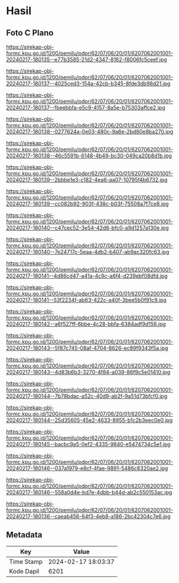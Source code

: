 # Hasil

## Foto C Plano

https://sirekap-obj-formc.kpu.go.id/1200/pemilu/pdpr/62/07/06/20/01/6207062001001-20240217-180135--e77b3585-21d2-4347-8162-f8006fc5ceef.jpg

https://sirekap-obj-formc.kpu.go.id/1200/pemilu/pdpr/62/07/06/20/01/6207062001001-20240217-180137--4025ced3-154a-42cb-b345-8fde3db98d21.jpg

https://sirekap-obj-formc.kpu.go.id/1200/pemilu/pdpr/62/07/06/20/01/6207062001001-20240217-180137--fbeebbfa-e5c9-4157-8a5e-b75303affce2.jpg

https://sirekap-obj-formc.kpu.go.id/1200/pemilu/pdpr/62/07/06/20/01/6207062001001-20240217-180138--0277624a-0e03-480c-9a6e-2bd80e8ba270.jpg

https://sirekap-obj-formc.kpu.go.id/1200/pemilu/pdpr/62/07/06/20/01/6207062001001-20240217-180138--46c5591b-6148-4b49-bc30-049ca20b8d1b.jpg

https://sirekap-obj-formc.kpu.go.id/1200/pemilu/pdpr/62/07/06/20/01/6207062001001-20240217-180139--2bbbe1e3-c182-4ea6-aa07-10795f4b6732.jpg

https://sirekap-obj-formc.kpu.go.id/1200/pemilu/pdpr/62/07/06/20/01/6207062001001-20240217-180139--cc082b92-903f-438c-b03f-75508a7f7ce8.jpg

https://sirekap-obj-formc.kpu.go.id/1200/pemilu/pdpr/62/07/06/20/01/6207062001001-20240217-180140--c47cec52-3e54-42d8-bfc0-a9d1257a130e.jpg

https://sirekap-obj-formc.kpu.go.id/1200/pemilu/pdpr/62/07/06/20/01/6207062001001-20240217-180140--7e24717c-5eaa-4db2-b407-ab9ac320fc63.jpg

https://sirekap-obj-formc.kpu.go.id/1200/pemilu/pdpr/62/07/06/20/01/6207062001001-20240217-180141--4d86cd47-a41a-4c9c-a6f4-d239ebf08dfd.jpg

https://sirekap-obj-formc.kpu.go.id/1200/pemilu/pdpr/62/07/06/20/01/6207062001001-20240217-180141--53f2234f-ab63-422c-a40f-3bee5b0f91c9.jpg

https://sirekap-obj-formc.kpu.go.id/1200/pemilu/pdpr/62/07/06/20/01/6207062001001-20240217-180142--a6f527ff-6bbe-4c28-bbfa-6384adf9d156.jpg

https://sirekap-obj-formc.kpu.go.id/1200/pemilu/pdpr/62/07/06/20/01/6207062001001-20240217-180143--5f87c745-08af-4704-8626-ec89f9343f5a.jpg

https://sirekap-obj-formc.kpu.go.id/1200/pemilu/pdpr/62/07/06/20/01/6207062001001-20240217-180143--4d83b6b3-3270-4f84-a039-86f9c5e01410.jpg

https://sirekap-obj-formc.kpu.go.id/1200/pemilu/pdpr/62/07/06/20/01/6207062001001-20240217-180144--7b78bdac-a52c-40d9-ab2f-9a51d73bfcf0.jpg

https://sirekap-obj-formc.kpu.go.id/1200/pemilu/pdpr/62/07/06/20/01/6207062001001-20240217-180144--25d35605-45e2-4633-8955-b1c2b3eec0e0.jpg

https://sirekap-obj-formc.kpu.go.id/1200/pemilu/pdpr/62/07/06/20/01/6207062001001-20240217-180145--bacbc9a5-0ef2-4335-9840-e5474734c5e1.jpg

https://sirekap-obj-formc.kpu.go.id/1200/pemilu/pdpr/62/07/06/20/01/6207062001001-20240217-180146--037a1979-e8cf-4fae-9891-5486c8320ae2.jpg

https://sirekap-obj-formc.kpu.go.id/1200/pemilu/pdpr/62/07/06/20/01/6207062001001-20240217-180146--558a0d4e-bd7e-4dbb-b44d-ab2c550153ac.jpg

https://sirekap-obj-formc.kpu.go.id/1200/pemilu/pdpr/62/07/06/20/01/6207062001001-20240217-180136--caeab456-64f3-4eb8-a186-2bc42304c7e6.jpg


## Metadata

| Key        | Value               |
| ---------- | ------------------- |
| Time Stamp | 2024-02-17 18:03:37 |
| Kode Dapil | 6201                |



